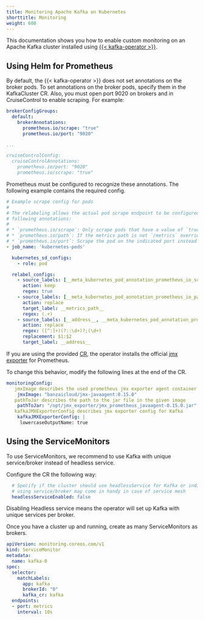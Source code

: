 ```yaml
---
title: Monitoring Apache Kafka on Kubernetes
shorttitle: Monitoring
weight: 600
---
```




This documentation shows you how to enable custom monitoring on an Apache Kafka cluster installed using [{{< kafka-operator >}}](https://github.com/banzaicloud/koperator).

## Using Helm for Prometheus

By default, the {{< kafka-operator >}} does not set annotations on the broker pods. To set annotations on the broker pods, specify them in the KafkaCluster CR. Also, you must open port 9020 on brokers and in CruiseControl to enable scraping. For example:

```yaml
brokerConfigGroups:
  default:
    brokerAnnotations:
      prometheus.io/scrape: "true"
      prometheus.io/port: "9020"

...

cruiseControlConfig:
  cruiseControlAnnotations:
    prometheus.io/port: "9020"
    prometheus.io/scrape: "true"
```

Prometheus must be configured to recognize these annotations. The following example contains the required config.

```yaml
# Example scrape config for pods
#
# The relabeling allows the actual pod scrape endpoint to be configured via the
# following annotations:
#
# * `prometheus.io/scrape`: Only scrape pods that have a value of `true`
# * `prometheus.io/path`: If the metrics path is not `/metrics` override this.
# * `prometheus.io/port`: Scrape the pod on the indicated port instead of the default of `9102`.
- job_name: 'kubernetes-pods'

  kubernetes_sd_configs:
    - role: pod

  relabel_configs:
    - source_labels: [__meta_kubernetes_pod_annotation_prometheus_io_scrape]
      action: keep
      regex: true
    - source_labels: [__meta_kubernetes_pod_annotation_prometheus_io_path]
      action: replace
      target_label: __metrics_path__
      regex: (.+)
    - source_labels: [__address__, __meta_kubernetes_pod_annotation_prometheus_io_port]
      action: replace
      regex: ([^:]+)(?::\d+)?;(\d+)
      replacement: $1:$2
      target_label: __address__
```

If you are using the provided [CR](https://github.com/banzaicloud/koperator/blob/master/config/samples/banzaicloud_v1beta1_kafkacluster.yaml), the operator installs the official [jmx exporter](https://github.com/prometheus/jmx_exporter) for Prometheus.

To change this behavior, modify the following lines at the end of the CR.

```yaml
monitoringConfig:
   jmxImage describes the used prometheus jmx exporter agent container
    jmxImage: "banzaicloud/jmx-javaagent:0.15.0"
   pathToJar describes the path to the jar file in the given image
    pathToJar: "/opt/jmx_exporter/jmx_prometheus_javaagent-0.15.0.jar"
   kafkaJMXExporterConfig describes jmx exporter config for Kafka
    kafkaJMXExporterConfig: |
     lowercaseOutputName: true
```

## Using the ServiceMonitors

To use ServiceMonitors, we recommend to use Kafka with unique service/broker instead of headless service.

Configure the CR the following way:

```yaml
  # Specify if the cluster should use headlessService for Kafka or individual services
  # using service/broker may come in handy in case of service mesh
  headlessServiceEnabled: false
```

Disabling Headless service means the operator will set up Kafka with unique services per broker.

Once you have a cluster up and running, create as many ServiceMonitors as brokers.

```yaml
apiVersion: monitoring.coreos.com/v1
kind: ServiceMonitor
metadata:
  name: kafka-0
spec:
  selector:
    matchLabels:
      app: kafka
      brokerId: "0"
      kafka_cr: kafka
  endpoints:
  - port: metrics
    interval: 10s
```

